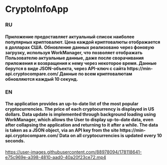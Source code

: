 <h1>
  CryptoInfoApp
</h1>

<h3>
  RU 
</h3>

<h4>
  Приложение предоставляет актуальный список наиболее популярных криптовалют. Цена каждой криптовалюты отображается в долларах США. 
  Обновление данных реализовано через фоновую загрузку, используя WorkManager, что позволяет отображать Пользователю актуальные данные, даже после
  сворачивания приложения и возвращения к нему через некоторое время. Данные берутся в виде JSON-объекта, через API-ключ с сайта https://min-api.cryptocompare.com/
  Данные по всем криптовалютам обновляются каждый 10 секунд.
</h4>

<h3>
  EN
</h3>

<h4>
  The application provides an up-to-date list of the most popular cryptocurrencies. The price of each cryptocurrency is displayed in US dollars.
  Data update is implemented through background loading using WorkManager, which allows the User to display up-to-date data, even after
  collapsing the application and returning to it after a while. The data is taken as a JSON object, via an API key from the site https://min-api.cryptocompare.com/
  Data on all cryptocurrencies is updated every 10 seconds.
</h4>



https://user-images.githubusercontent.com/88978094/178118641-e75c969e-a398-4810-aad0-40a20f23ce72.mp4

